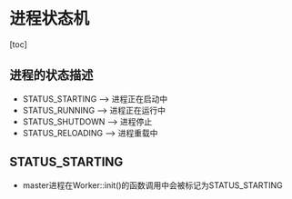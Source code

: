 # 进程状态机
[toc]
## 进程的状态描述
+ STATUS_STARTING --> 进程正在启动中
+ STATUS_RUNNING --> 进程正在运行中
+ STATUS_SHUTDOWN --> 进程停止
+ STATUS_RELOADING --> 进程重载中
## STATUS_STARTING
+ master进程在Worker::init()的函数调用中会被标记为STATUS_STARTING

